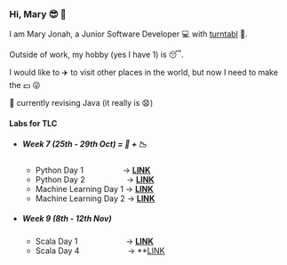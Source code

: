 ### Hi, Mary :sunglasses: 👋

I am Mary Jonah, a Junior Software Developer 💻 with [turntabl](https://turntabl.io/) 🏢. 

Outside of work, my hobby (yes I have 1) is 😴. 

I would like to ✈️ to visit other places in the world, but now I need to make the 💵 😜

🌱 currently revising Java (it really is 😧)

<!-- [![Mary's GitHub stats](https://github-readme-stats.vercel.app/api?username=maryjonah-turntabl&hide=contribs,prs,stars,issues)](https://github.com/maryjonah-turntabl/github-readme-stats) -->

#### Labs for TLC
- ##### Week 7 (25th - 29th Oct) = 🐍 + 📉 
    - Python Day 1 &nbsp;&nbsp;&nbsp;&nbsp;&nbsp;&nbsp;&nbsp;&nbsp;&nbsp;&nbsp;&nbsp;&nbsp;&nbsp;&nbsp;&nbsp;&nbsp; -> **[LINK](https://github.com/maryjonah-turntabl/TurnTabl-TLC-Labs/tree/main/Week-7/Day%2002%20Labs%20-%20Python)**
    - Python Day 2 &nbsp; &nbsp; &nbsp; &nbsp; &nbsp; &nbsp; &nbsp; &nbsp; &nbsp; -> **[LINK](https://github.com/maryjonah-turntabl/TurnTabl-TLC-Labs/tree/main/Week-7/Day%2003%20Labs%20-%20Python)**
    - Machine Learning Day 1 -> **[LINK](https://github.com/maryjonah-turntabl/TurnTabl-TLC-Labs/tree/main/Week-7/Day%2001%20Labs%20-%20Machine%20Learning)**
    - Machine Learning Day 2 -> **[LINK](https://github.com/maryjonah-turntabl/TurnTabl-TLC-Labs/tree/main/Week-7/Day%2002%20Labs%20-%20Machine%20Learning)**


- ##### Week 9 (8th - 12th Nov)
    - Scala Day 1 &nbsp;&nbsp;&nbsp;&nbsp;&nbsp;&nbsp;&nbsp;&nbsp;&nbsp;&nbsp;&nbsp;&nbsp;&nbsp;&nbsp;&nbsp;&nbsp;&nbsp;&nbsp;&nbsp;&nbsp; -> **[LINK](https://github.com/maryjonah-turntabl/TurnTabl-TLC-Labs/tree/main/Week-9/Day%2001%20Labs%20-%20Scala)**
    - Scala Day 4 &nbsp;&nbsp;&nbsp;&nbsp;&nbsp;&nbsp;&nbsp;&nbsp;&nbsp;&nbsp;&nbsp;&nbsp;&nbsp;&nbsp;&nbsp;&nbsp;&nbsp;&nbsp;&nbsp;&nbsp; -> **[LINK](https://github.com/maryjonah-turntabl/TurnTabl-TLC-Labs/tree/main/Week-9/Day%2004%20Labs%20-%20Scala)

<!--
**maryjonah-turntabl/maryjonah-turntabl** is a ✨ _special_ ✨ repository because its `README.md` (this file) appears on your GitHub profile.

Here are some ideas to get you started:

- 🔭 I’m currently working on ...
- 🌱 I’m currently learning ...
- 👯 I’m looking to collaborate on ...
- 🤔 I’m looking for help with ...
- 💬 Ask me about ...
- 📫 How to reach me: ...
- 😄 Pronouns: ...
- ⚡ Fun fact: ...
-->
